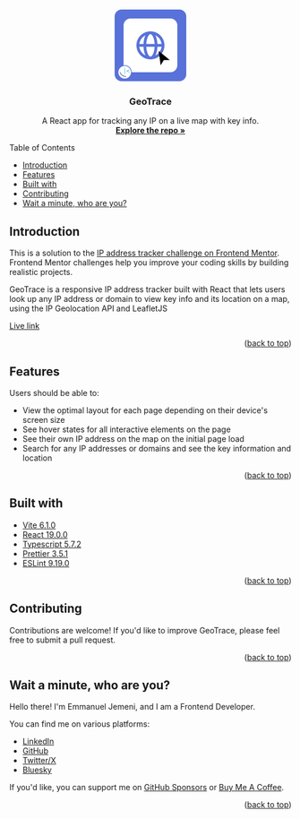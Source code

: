 <a id="readme-top"></a>

<br />
<div align="center">
  <a href="https://github.com/Jemeni11/GeoTrace"><img src="public/assets/logo.png" alt="Logo" width="128" height="128"></a>

  <h3 align="center">GeoTrace</h3>
  <p align="center">
    A React app for tracking any IP on a live map with key info.
    <br />
    <a href="https://github.com/Jemeni11/GeoTrace"><strong>Explore the repo »</strong></a>
    <br />
  </p>
</div>

Table of Contents

- [Introduction](#introduction)
- [Features](#features)
- [Built with](#built-with)
- [Contributing](#contributing)
- [Wait a minute, who are you?](#wait-a-minute-who-are-you)

## Introduction

This is a solution to the [IP address tracker challenge on Frontend Mentor](https://www.frontendmentor.io/challenges/ip-address-tracker-I8-0yYAH0). Frontend Mentor challenges help you improve your coding skills by building realistic projects.

GeoTrace is a responsive IP address tracker built with React that lets users look up any IP address or domain to view key info and its location on a map, using the IP Geolocation API and LeafletJS

[Live link](https://jemeni-ip-tracker.netlify.app/)

<p align="right">(<a href="#readme-top">back to top</a>)</p>

## Features

Users should be able to:

- View the optimal layout for each page depending on their device's screen size
- See hover states for all interactive elements on the page
- See their own IP address on the map on the initial page load
- Search for any IP addresses or domains and see the key information and location

<p align="right">(<a href="#readme-top">back to top</a>)</p>

## Built with

- [Vite 6.1.0](https://vite.dev/)
- [React 19.0.0](https://react.dev/)
- [Typescript 5.7.2](https://www.typescriptlang.org/)
- [Prettier 3.5.1](https://prettier.io/)
- [ESLint 9.19.0](https://eslint.org/)

<p align="right">(<a href="#readme-top">back to top</a>)</p>

## Contributing

Contributions are welcome! If you'd like to improve GeoTrace, please feel free to submit a pull request.

<p align="right">(<a href="#readme-top">back to top</a>)</p>

## Wait a minute, who are you?

Hello there! I'm Emmanuel Jemeni, and I am a Frontend Developer.

You can find me on various platforms:

- [LinkedIn](https://www.linkedin.com/in/emmanuel-jemeni)
- [GitHub](https://github.com/Jemeni11)
- [Twitter/X](https://twitter.com/Jemeni11_)
- [Bluesky](https://bsky.app/profile/jemeni11.bsky.social)

If you'd like, you can support me on [GitHub Sponsors](https://github.com/sponsors/Jemeni11/)
or [Buy Me A Coffee](https://www.buymeacoffee.com/jemeni11).

<p align="right">(<a href="#readme-top">back to top</a>)</p>
